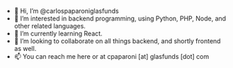 - 👋 Hi, I’m @carlospaparoniglasfunds
- 👀 I’m interested in backend programming, using Python, PHP, Node, and other related languages.
- 🌱 I’m currently learning React.
- 💞️ I’m looking to collaborate on all things backend, and shortly frontend as well.
- 📫 You can reach me here or at cpaparoni [at] glasfunds [dot] com

<!---
carlospaparoniglasfunds/carlospaparoniglasfunds is a ✨ special ✨ repository because its `README.md` (this file) appears on your GitHub profile.
You can click the Preview link to take a look at your changes.
--->
